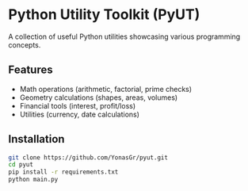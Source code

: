 # Python Utility Toolkit (PyUT)

A collection of useful Python utilities showcasing various programming concepts.

## Features
- Math operations (arithmetic, factorial, prime checks)
- Geometry calculations (shapes, areas, volumes)
- Financial tools (interest, profit/loss)
- Utilities (currency, date calculations)

## Installation
```bash
git clone https://github.com/YonasGr/pyut.git
cd pyut
pip install -r requirements.txt
python main.py
